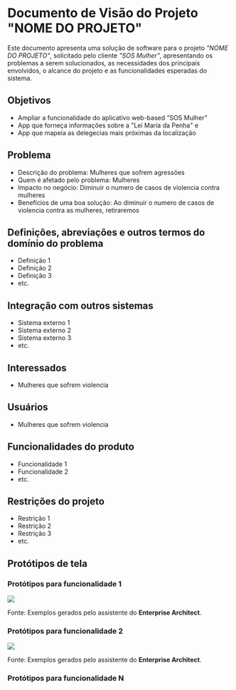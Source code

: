 # Documento de Visão do Projeto "NOME DO PROJETO"

Este documento apresenta uma solução de software para o projeto *"NOME DO PROJETO"*, solicitado pelo cliente *"SOS Mulher"*, 
apresentando os problemas a serem solucionados, as necessidades dos principais envolvidos, o alcance do projeto e as funcionalidades 
esperadas do sistema.

## Objetivos

* Ampliar a funcionalidade do aplicativo web-based “SOS Mulher” 
* App que forneça informações sobre a "Lei Maria da Penha" e 
* App que mapeia as delegecias mais próximas da localização 

## Problema

* Descrição do problema: Mulheres que sofrem agressões 
* Quem é afetado pelo problema: Mulheres
* Impacto no negócio: Diminuir o numero de casos de violencia contra mulheres
* Benefícios de uma boa solução: Ao diminuir o numero de casos de violencia contra as mulheres, retiraremos

## Definições, abreviações e outros termos do domínio do problema

* Definição 1
* Definição 2
* Definição 3
* etc.

## Integração com outros sistemas

* Sistema externo 1
* Sistema externo 2
* Sistema externo 3
* etc.
 
## Interessados

* Mulheres que sofrem violencia

## Usuários

* Mulheres que sofrem violencia 

## Funcionalidades do produto

* Funcionalidade 1
* Funcionalidade 2
* etc.

## Restrições do projeto

* Restrição 1
* Restrição 2
* Restrição 3
* etc.

## Protótipos de tela

### Protótipos para funcionalidade 1

![](proto1.png)

Fonte: Exemplos gerados pelo assistente do **Enterprise Architect**.

### Protótipos para funcionalidade 2

![](proto2.png)

Fonte: Exemplos gerados pelo assistente do **Enterprise Architect**.

### Protótipos para funcionalidade N
